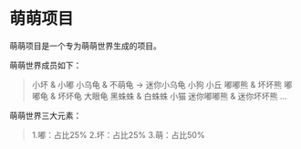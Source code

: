 # 萌萌项目


萌萌项目是一个专为萌萌世界生成的项目。


萌萌世界成员如下：

>小坏 & 小嘟
>小乌龟 & 不萌龟 -> 迷你小乌龟
>小狗
>小丘
>嘟嘟熊 & 坏坏熊
>嘟嘟龟 & 坏坏龟
>大眼龟
>黑蛛蛛 & 白蛛蛛
>小猫
>迷你嘟嘟熊 & 迷你坏坏熊
>...

萌萌世界三大元素：

>1.嘟：占比25%
>2.坏：占比25%
>3.萌：占比50%